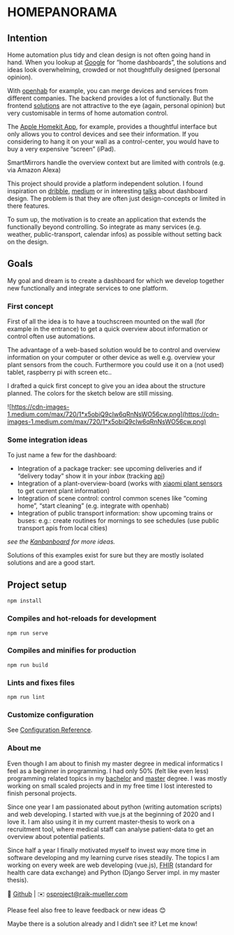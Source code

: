 # HOMEPANORAMA
## Intention
Home automation plus tidy and clean design is not often going hand in hand. When you lookup at [Google](https://www.google.com/search?q=home+dashboard&source=lnms&tbm=isch&sa=X&ved=2ahUKEwjf4JDPxrrpAhUHyaQKHaLNCPAQ_AUoAXoECAwQAw&biw=1309&bih=717) for “home dashboards”, the solutions and ideas look overwhelming, crowded or not thoughtfully designed (personal opinion).

With [openhab](https://www.openhab.org/) for example, you can merge devices and services from different companies. The backend provides a lot of functionally. But the frontend [solutions](https://www.openhab.org/docs/configuration/habpanel.html) are not attractive to the eye (again, personal opinion) but very customisable in terms of home automation control.

The [Apple Homekit App](https://support.apple.com/library/content/dam/edam/applecare/images/de_DE/macos/macos-mojave-ios12-macbook-iphone-x-home-app-notifications-hero-crop.jpg), for example, provides a thoughtful interface but only allows you to control devices and see their information. If you considering to hang it on your wall as a control-center, you would have to buy a very expensive “screen” (iPad).

SmartMirrors handle the overview context but are limited with controls (e.g. via Amazon Alexa)

This project should provide a platform independent solution. I found inspiration on [dribble](https://dribbble.com/9raik/collections/2054777-HomeApp), [medium](https://onezero.medium.com/the-morning-paper-revisited-35b407822494) or in interesting [talks](https://www.youtube.com/watch?v=aZZCZpc0AcY) about dashboard design. The problem is that they are often just design-concepts or limited in there features.

To sum up, the motivation is to create an application that extends the functionally beyond controlling. So integrate as many services (e.g. weather, public-transport, calendar infos) as possible without setting back on the design.

## Goals

My goal and dream is to create a dashboard for which we develop together new functionally and integrate services to one platform.

### First concept

First of all the idea is to have a touchscreen mounted on the wall (for example in the entrance) to get a quick overview about information or control often use automations.

The advantage of a web-based solution would be to control and overview information on your computer or other device as well e.g. overview your plant sensors from the couch. Furthermore you could use it on a (not used) tablet, raspberry pi with screen etc..

I drafted a quick first concept to give you an idea about the structure planned. The colors for the sketch below are still missing.

![https://cdn-images-1.medium.com/max/720/1*x5obiQ9cIw6qRnNsWO56cw.png](https://cdn-images-1.medium.com/max/720/1*x5obiQ9cIw6qRnNsWO56cw.png)

### Some integration ideas

To just name a few for the dashboard:

- Integration of a package tracker: see upcoming deliveries and if “delivery today” show it in your *inbox* (tracking [api](https://extcall.17track.net/de))
- Integration of a plant-overview-board (works with [xiaomi plant sensors](https://de.gearbest.com/other-garden-supplies/pp_373947.html) to get current plant information)
- Integration of scene control: control common scenes like “coming home”, “start cleaning” (e.g. integrate with openhab)
- Integration of public transport information: show upcoming trains or buses: e.g.: create routines for mornings to see schedules (use public transport apis from local cities)

*see the [Kanbanboard](https://github.com/raikm/homepanorama/projects/2) for more ideas.*

Solutions of this examples exist for sure but they are mostly isolated solutions and are a good start.

## Project setup
```
npm install
```

### Compiles and hot-reloads for development
```
npm run serve
```

### Compiles and minifies for production
```
npm run build
```

### Lints and fixes files
```
npm run lint
```

### Customize configuration
See [Configuration Reference](https://cli.vuejs.org/config/).

### About me

Even though I am about to finish my master degree in medical informatics I feel as a beginner in programming. I had only 50% (felt like even less) programming related topics in my [bachelor](https://www.htwg-konstanz.de/bachelor/gesundheitsinformatik/uebersicht/) and [master](https://www.meduniwien.ac.at/web/en/studies-further-education/medical-informatics-master/) degree. I was mostly working on small scaled projects and in my free time I lost interested to finish personal projects.

Since one year I am passionated about python (writing automation scripts) and web developing. I started with vue.js at the beginning of 2020 and I love it. I am also using it in my current master-thesis to work on a recruitment tool, where medical staff can analyse patient-data to get an overview about potential patients.

Since half a year I finally motivated myself to invest way more time in software developing and my learning curve rises steadily. The topics I am working on every week are web developing (vue.js), [FHIR](https://hl7.org/FHIR/) (standard for health care data exchange) and Python (Django Server impl. in my master thesis).

🔗 [Github](https://github.com/raikm) | ✉️ osproject@raik-mueller.com

Please feel also free to leave feedback or new ideas 😊

Maybe there is a solution already and I didn’t see it? Let me know!
